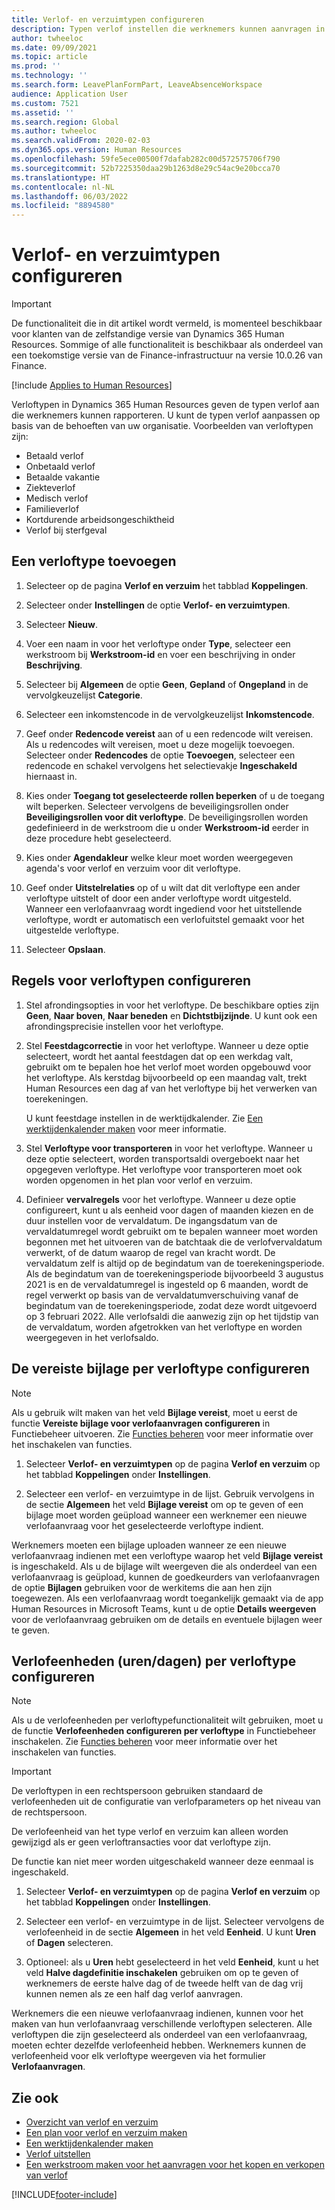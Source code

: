```yaml
---
title: Verlof- en verzuimtypen configureren
description: Typen verlof instellen die werknemers kunnen aanvragen in Dynamics 365 Human Resources.
author: twheeloc
ms.date: 09/09/2021
ms.topic: article
ms.prod: ''
ms.technology: ''
ms.search.form: LeavePlanFormPart, LeaveAbsenceWorkspace
audience: Application User
ms.custom: 7521
ms.assetid: ''
ms.search.region: Global
ms.author: twheeloc
ms.search.validFrom: 2020-02-03
ms.dyn365.ops.version: Human Resources
ms.openlocfilehash: 59fe5ece00500f7dafab282c00d572575706f790
ms.sourcegitcommit: 52b7225350daa29b1263d8e29c54ac9e20bcca70
ms.translationtype: HT
ms.contentlocale: nl-NL
ms.lasthandoff: 06/03/2022
ms.locfileid: "8894580"
---
```

# <a name="configure-leave-and-absence-types"></a>Verlof- en verzuimtypen configureren

> [!Important]
> De functionaliteit die in dit artikel wordt vermeld, is momenteel beschikbaar voor klanten van de zelfstandige versie van Dynamics 365 Human Resources. Sommige of alle functionaliteit is beschikbaar als onderdeel van een toekomstige versie van de Finance-infrastructuur na versie 10.0.26 van Finance.

[!include [Applies to Human Resources](../includes/applies-to-hr.md)]

Verloftypen in Dynamics 365 Human Resources geven de typen verlof aan die werknemers kunnen rapporteren. U kunt de typen verlof aanpassen op basis van de behoeften van uw organisatie. Voorbeelden van verloftypen zijn:

- Betaald verlof
- Onbetaald verlof
- Betaalde vakantie
- Ziekteverlof
- Medisch verlof
- Familieverlof
- Kortdurende arbeidsongeschiktheid
- Verlof bij sterfgeval

## <a name="add-a-leave-type"></a>Een verloftype toevoegen

1. Selecteer op de pagina **Verlof en verzuim** het tabblad **Koppelingen**.

2. Selecteer onder **Instellingen** de optie **Verlof- en verzuimtypen**.

3. Selecteer **Nieuw**.

4. Voer een naam in voor het verloftype onder **Type**, selecteer een werkstroom bij **Werkstroom-id** en voer een beschrijving in onder **Beschrijving**.

5. Selecteer bij **Algemeen** de optie **Geen**, **Gepland** of **Ongepland** in de vervolgkeuzelijst **Categorie**.

6. Selecteer een inkomstencode in de vervolgkeuzelijst **Inkomstencode**.

7. Geef onder **Redencode vereist** aan of u een redencode wilt vereisen. Als u redencodes wilt vereisen, moet u deze mogelijk toevoegen. Selecteer onder **Redencodes** de optie **Toevoegen**, selecteer een redencode en schakel vervolgens het selectievakje **Ingeschakeld** hiernaast in.

8. Kies onder **Toegang tot geselecteerde rollen beperken** of u de toegang wilt beperken. Selecteer vervolgens de beveiligingsrollen onder **Beveiligingsrollen voor dit verloftype**. De beveiligingsrollen worden gedefinieerd in de werkstroom die u onder **Werkstroom-id** eerder in deze procedure hebt geselecteerd.

9. Kies onder **Agendakleur** welke kleur moet worden weergegeven agenda's voor verlof en verzuim voor dit verloftype. 

10. Geef onder **Uitstelrelaties** op of u wilt dat dit verloftype een ander verloftype uitstelt of door een ander verloftype wordt uitgesteld. Wanneer een verlofaanvraag wordt ingediend voor het uitstellende verloftype, wordt er automatisch een verlofuitstel gemaakt voor het uitgestelde verloftype. 

10. Selecteer **Opslaan**.

## <a name="configure-leave-type-rules"></a>Regels voor verloftypen configureren

1. Stel afrondingsopties in voor het verloftype. De beschikbare opties zijn **Geen**, **Naar boven**, **Naar beneden** en **Dichtstbijzijnde**. U kunt ook een afrondingsprecisie instellen voor het verloftype.

2. Stel **Feestdagcorrectie** in voor het verloftype. Wanneer u deze optie selecteert, wordt het aantal feestdagen dat op een werkdag valt, gebruikt om te bepalen hoe het verlof moet worden opgebouwd voor het verloftype. Als kerstdag bijvoorbeeld op een maandag valt, trekt Human Resources een dag af van het verloftype bij het verwerken van toerekeningen.

   U kunt feestdage instellen in de werktijdkalender. Zie [Een werktijdenkalender maken](hr-leave-and-absence-working-time-calendar.md) voor meer informatie.
   
 3. Stel **Verloftype voor transporteren** in voor het verloftype. Wanneer u deze optie selecteert, worden transportsaldi overgeboekt naar het opgegeven verloftype. Het verloftype voor transporteren moet ook worden opgenomen in het plan voor verlof en verzuim. 
 
4. Definieer **vervalregels** voor het verloftype. Wanneer u deze optie configureert, kunt u als eenheid voor dagen of maanden kiezen en de duur instellen voor de vervaldatum. De ingangsdatum van de vervaldatumregel wordt gebruikt om te bepalen wanneer moet worden begonnen met het uitvoeren van de batchtaak die de verlofvervaldatum verwerkt, of de datum waarop de regel van kracht wordt. De vervaldatum zelf is altijd op de begindatum van de toerekeningsperiode. Als de begindatum van de toerekeningsperiode bijvoorbeeld 3 augustus 2021 is en de vervaldatumregel is ingesteld op 6 maanden, wordt de regel verwerkt op basis van de vervaldatumverschuiving vanaf de begindatum van de toerekeningsperiode, zodat deze wordt uitgevoerd op 3 februari 2022. Alle verlofsaldi die aanwezig zijn op het tijdstip van de vervaldatum, worden afgetrokken van het verloftype en worden weergegeven in het verlofsaldo.
 
## <a name="configure-the-required-attachment-per-leave-type"></a>De vereiste bijlage per verloftype configureren

> [!NOTE]
> Als u gebruik wilt maken van het veld **Bijlage vereist**, moet u eerst de functie **Vereiste bijlage voor verlofaanvragen configureren** in Functiebeheer uitvoeren. Zie [Functies beheren](hr-admin-manage-features.md) voor meer informatie over het inschakelen van functies.

1. Selecteer **Verlof- en verzuimtypen** op de pagina **Verlof en verzuim** op het tabblad **Koppelingen** onder **Instellingen**.

2. Selecteer een verlof- en verzuimtype in de lijst. Gebruik vervolgens in de sectie **Algemeen** het veld **Bijlage vereist** om op te geven of een bijlage moet worden geüpload wanneer een werknemer een nieuwe verlofaanvraag voor het geselecteerde verloftype indient. 

Werknemers moeten een bijlage uploaden wanneer ze een nieuwe verlofaanvraag indienen met een verloftype waarop het veld **Bijlage vereist** is ingeschakeld. Als u de bijlage wilt weergeven die als onderdeel van een verlofaanvraag is geüpload, kunnen de goedkeurders van verlofaanvragen de optie **Bijlagen** gebruiken voor de werkitems die aan hen zijn toegewezen. Als een verlofaanvraag wordt toegankelijk gemaakt via de app Human Resources in Microsoft Teams, kunt u de optie **Details weergeven** voor de verlofaanvraag gebruiken om de details en eventuele bijlagen weer te geven.

## <a name="configure-leave-units-hoursdays-per-leave-type"></a>Verlofeenheden (uren/dagen) per verloftype configureren

> [!NOTE]
> Als u de verlofeenheden per verloftypefunctionaliteit wilt gebruiken, moet u de functie **Verlofeenheden configureren per verloftype** in Functiebeheer inschakelen. Zie [Functies beheren](hr-admin-manage-features.md) voor meer informatie over het inschakelen van functies.

> [!IMPORTANT]
> De verloftypen in een rechtspersoon gebruiken standaard de verlofeenheden uit de configuratie van verlofparameters op het niveau van de rechtspersoon.
> 
> De verlofeenheid van het type verlof en verzuim kan alleen worden gewijzigd als er geen verloftransacties voor dat verloftype zijn.
> 
> De functie kan niet meer worden uitgeschakeld wanneer deze eenmaal is ingeschakeld.

1. Selecteer **Verlof- en verzuimtypen** op de pagina **Verlof en verzuim** op het tabblad **Koppelingen** onder **Instellingen**.

2. Selecteer een verlof- en verzuimtype in de lijst. Selecteer vervolgens de verlofeenheid in de sectie **Algemeen** in het veld **Eenheid**. U kunt **Uren** of **Dagen** selecteren.

3. Optioneel: als u **Uren** hebt geselecteerd in het veld **Eenheid**, kunt u het veld **Halve dagdefinitie inschakelen** gebruiken om op te geven of werknemers de eerste halve dag of de tweede helft van de dag vrij kunnen nemen als ze een half dag verlof aanvragen.

Werknemers die een nieuwe verlofaanvraag indienen, kunnen voor het maken van hun verlofaanvraag verschillende verloftypen selecteren. Alle verloftypen die zijn geselecteerd als onderdeel van een verlofaanvraag, moeten echter dezelfde verlofeenheid hebben. Werknemers kunnen de verlofeenheid voor elk verloftype weergeven via het formulier **Verlofaanvragen**.

## <a name="see-also"></a>Zie ook

- [Overzicht van verlof en verzuim](hr-leave-and-absence-overview.md)
- [Een plan voor verlof en verzuim maken](hr-leave-and-absence-plans.md)
- [Een werktijdenkalender maken](hr-leave-and-absence-working-time-calendar.md)
- [Verlof uitstellen](hr-leave-and-absence-suspend-leave.md)
- [Een werkstroom maken voor het aanvragen voor het kopen en verkopen van verlof](hr-leave-and-absence-buy-sell-workflow.md)



[!INCLUDE[footer-include](../includes/footer-banner.md)]

